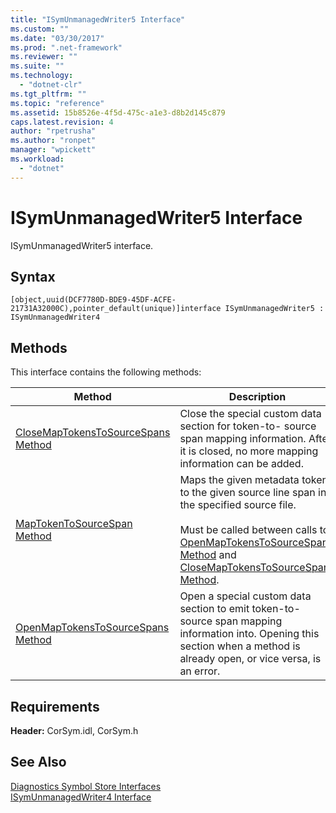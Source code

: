 ```yaml
---
title: "ISymUnmanagedWriter5 Interface"
ms.custom: ""
ms.date: "03/30/2017"
ms.prod: ".net-framework"
ms.reviewer: ""
ms.suite: ""
ms.technology: 
  - "dotnet-clr"
ms.tgt_pltfrm: ""
ms.topic: "reference"
ms.assetid: 15b8526e-4f5d-475c-a1e3-d8b2d145c879
caps.latest.revision: 4
author: "rpetrusha"
ms.author: "ronpet"
manager: "wpickett"
ms.workload: 
  - "dotnet"
---
```

# ISymUnmanagedWriter5 Interface
ISymUnmanagedWriter5 interface.  
  
## Syntax  
  
```idl  
[object,uuid(DCF7780D-BDE9-45DF-ACFE-21731A32000C),pointer_default(unique)]interface ISymUnmanagedWriter5 : ISymUnmanagedWriter4  
```  
  
## Methods  
 This interface contains the following methods:  
  
|Method|Description|  
|------------|-----------------|  
|[CloseMapTokensToSourceSpans Method](../../../../docs/framework/unmanaged-api/diagnostics/isymunmanagedwriter5-closemaptokenstosourcespans-method.md)|Close the special custom data section for token-to- source span mapping information. After it is closed, no more mapping information can be added.|  
|[MapTokenToSourceSpan Method](../../../../docs/framework/unmanaged-api/diagnostics/isymunmanagedwriter5-maptokentosourcespan-method.md)|Maps the given metadata token to the given source line span in the specified source file.<br /><br /> Must be called between calls to [OpenMapTokensToSourceSpans Method](../../../../docs/framework/unmanaged-api/diagnostics/isymunmanagedwriter5-openmaptokenstosourcespans-method.md) and [CloseMapTokensToSourceSpans Method](../../../../docs/framework/unmanaged-api/diagnostics/isymunmanagedwriter5-closemaptokenstosourcespans-method.md).|  
|[OpenMapTokensToSourceSpans Method](../../../../docs/framework/unmanaged-api/diagnostics/isymunmanagedwriter5-openmaptokenstosourcespans-method.md)|Open a special custom data section to emit token-to- source span mapping information into. Opening this section when a method is already open, or vice versa, is an error.|  
  
## Requirements  
 **Header:** CorSym.idl, CorSym.h  
  
## See Also  
 [Diagnostics Symbol Store Interfaces](../../../../docs/framework/unmanaged-api/diagnostics/diagnostics-symbol-store-interfaces.md)  
 [ISymUnmanagedWriter4 Interface](../../../../docs/framework/unmanaged-api/diagnostics/isymunmanagedwriter4-interface.md)
